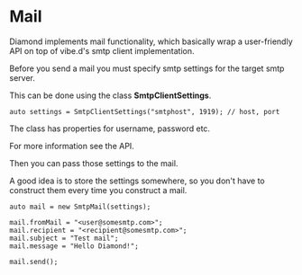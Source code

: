 # Mail

Diamond implements mail functionality, which basically wrap a user-friendly API on top of vibe.d's smtp client implementation.

Before you send a mail you must specify smtp settings for the target smtp server.

This can be done using the class **SmtpClientSettings**.

```
auto settings = SmtpClientSettings("smtphost", 1919); // host, port
```

The class has properties for username, password etc.

For more information see the API.

Then you can pass those settings to the mail.

A good idea is to store the settings somewhere, so you don't have to construct them every time you construct a mail.

```
auto mail = new SmtpMail(settings);

mail.fromMail = "<user@somesmtp.com>";
mail.recipient = "<recipient@somesmtp.com>";
mail.subject = "Test mail";
mail.message = "Hello Diamond!";

mail.send();
```
